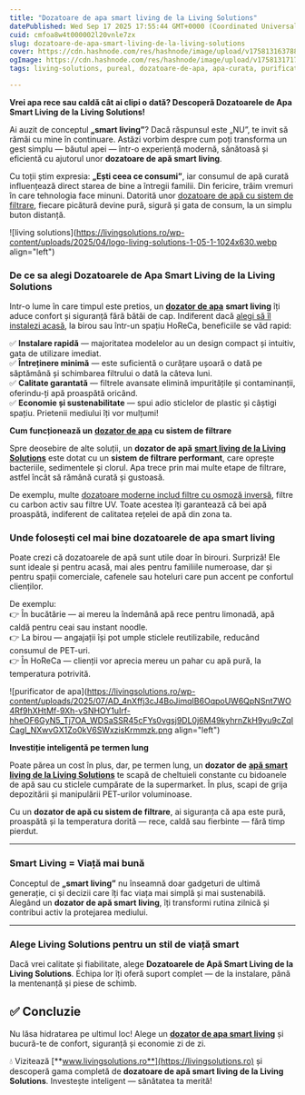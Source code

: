 ```yaml
---
title: "Dozatoare de apa smart living de la Living Solutions"
datePublished: Wed Sep 17 2025 17:55:44 GMT+0000 (Coordinated Universal Time)
cuid: cmfoa8w4t000002l20vnle7zx
slug: dozatoare-de-apa-smart-living-de-la-living-solutions
cover: https://cdn.hashnode.com/res/hashnode/image/upload/v1758131637885/3405b646-d6f5-475a-a4fd-e7db30ab44d9.jpeg
ogImage: https://cdn.hashnode.com/res/hashnode/image/upload/v1758131717133/30245573-5c52-4dbb-854d-f963f25c7fc5.jpeg
tags: living-solutions, pureal, dozatoare-de-apa, apa-curata, purificatoare-de-apa

---
```


**Vrei apa rece sau caldă cât ai clipi o dată? Descoperă Dozatoarele de Apa Smart Living de la Living Solutions!**

Ai auzit de conceptul **„smart living”**? Dacă răspunsul este „NU”, te invit să rămâi cu mine în continuare. Astăzi vorbim despre cum poți transforma un gest simplu — băutul apei — într-o experiență modernă, sănătoasă și eficientă cu ajutorul unor **dozatoare de apă smart living**.

Cu toții știm expresia: **„Ești ceea ce consumi”**, iar consumul de apă curată influențează direct starea de bine a întregii familii. Din fericire, trăim vremuri în care tehnologia face minuni. Datorită unor [dozatoare de apă cu sistem de filtrare](https://livingsolutions.ro/blog/), fiecare picătură devine pură, sigură și gata de consum, la un simplu buton distanță.

![living solutions](https://livingsolutions.ro/wp-content/uploads/2025/04/logo-living-solutions-1-05-1-1024x630.webp align="left")

### **De ce sa alegi Dozatoarele de Apa Smart Living de la Living Solutions**

Intr-o lume în care timpul este pretios, un [**dozator de apa**](https://livingsolutions.ro/importanta-la-apa-filtrata-cu-un-purificator-vs-apa-de-la-robinet/) **smart living** îți aduce confort și siguranță fără bătăi de cap. Indiferent dacă [alegi să îl instalezi acasă](https://livingsolutions.ro/bideu-electric-si-non-electric-pentru-acasa-si-horeca/), la birou sau într-un spațiu HoReCa, beneficiile se văd rapid:

✅ **Instalare rapidă** — majoritatea modelelor au un design compact și intuitiv, gata de utilizare imediat.  
✅ **Întreținere minimă** — este suficientă o curățare ușoară o dată pe săptămână și schimbarea filtrului o dată la câteva luni.  
✅ **Calitate garantată** — filtrele avansate elimină impuritățile și contaminanții, oferindu-ți apă proaspătă oricând.  
✅ **Economie și sustenabilitate** — spui adio sticlelor de plastic și câștigi spațiu. Prietenii mediului îți vor mulțumi!

**Cum funcționează un** [**dozator de apa**](https://livingsolutions.ro/categorie-produs/sisteme-de-filtrare-apa/dozatoare-apa/) **cu sistem de filtrare**

Spre deosebire de alte soluții, un **dozator de apă** [**smart living de la Living Solutions**](https://livingsolutions.ro/despre-noi/) este dotat cu un **sistem de filtrare performant**, care oprește bacteriile, sedimentele și clorul. Apa trece prin mai multe etape de filtrare, astfel încât să rămână curată și gustoasă.

De exemplu, multe [dozatoare moderne includ filtre cu osmoză inversă](https://livingsolutions.ro/contact/), filtre cu carbon activ sau filtre UV. Toate acestea îți garantează că bei apă proaspătă, indiferent de calitatea rețelei de apă din zona ta.

### **Unde folosești cel mai bine dozatoarele de apa smart living**

Poate crezi că dozatoarele de apă sunt utile doar în birouri. Surpriză! Ele sunt ideale și pentru acasă, mai ales pentru familiile numeroase, dar și pentru spații comerciale, cafenele sau hoteluri care pun accent pe confortul clienților.

De exemplu:  
👉 În bucătărie — ai mereu la îndemână apă rece pentru limonadă, apă caldă pentru ceai sau instant noodle.  
👉 La birou — angajații își pot umple sticlele reutilizabile, reducând consumul de PET-uri.  
👉 În HoReCa — clienții vor aprecia mereu un pahar cu apă pură, la temperatura potrivită.

![purificator de apa](https://livingsolutions.ro/wp-content/uploads/2025/07/AD_4nXffj3cJ4BoJimqIB6OqpoUW6QpNSnt7WO4Rf9hXHtMf-9Xh-vSNHOY1uIrf-hheOF6GyN5_Tj7OA_WDSaSSR45cFYs0vgsj9DL0j6M49kyhrnZkH9yu9cZqICagl_NXwvGX1Zo0kV6SWxzisKrmmzk.png align="left")

**Investiție inteligentă pe termen lung**

Poate părea un cost în plus, dar, pe termen lung, un **dozator de** [**apă smart living de la Living Solutions**](https://livingsolutions.ro/purificatoare-de-apa-pentru-restaurante/) te scapă de cheltuieli constante cu bidoanele de apă sau cu sticlele cumpărate de la supermarket. În plus, scapi de grija depozitării și manipulării PET-urilor voluminoase.

Cu un **dozator de apă cu sistem de filtrare**, ai siguranța că apa este pură, proaspătă și la temperatura dorită — rece, caldă sau fierbinte — fără timp pierdut.

---

### **Smart Living = Viață mai bună**

Conceptul de **„smart living”** nu înseamnă doar gadgeturi de ultimă generație, ci și decizii care îți fac viața mai simplă și mai sustenabilă. Alegând un **dozator de apă smart living**, îți transformi rutina zilnică și contribui activ la protejarea mediului.

---

### **Alege Living Solutions pentru un stil de viață smart**

Dacă vrei calitate și fiabilitate, alege **Dozatoarele de Apă Smart Living de la Living Solutions**. Echipa lor îți oferă suport complet — de la instalare, până la mentenanță și piese de schimb.

## ✅ **Concluzie**

Nu lăsa hidratarea pe ultimul loc! Alege un [**dozator de apa smart living**](https://livingsolutions.ro/dozatoare-de-apa-cu-bidon-ascuns/) și bucură-te de confort, siguranță și economie zi de zi.

💧 Vizitează [**www.livingsolutions.ro**](https://livingsolutions.ro) și descoperă gama completă de **dozatoare de apă smart living de la Living Solutions**. Investește inteligent — sănătatea ta merită!